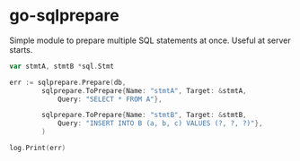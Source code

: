 # go-sqlprepare

Simple module to prepare multiple SQL statements at once.
Useful at server starts.

```go
var stmtA, stmtB *sql.Stmt

err := sqlprepare.Prepare(db,
		sqlprepare.ToPrepare{Name: "stmtA", Target: &stmtA,
			Query: "SELECT * FROM A"},

		sqlprepare.ToPrepare{Name: "stmtB", Target: &stmtB,
            Query: "INSERT INTO B (a, b, c) VALUES (?, ?, ?)"},
        )

log.Print(err)
```